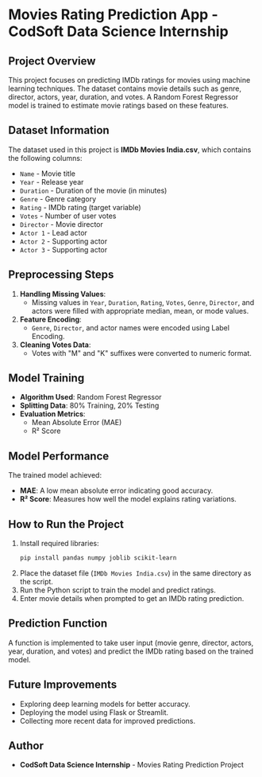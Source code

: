 # Movies Rating Prediction App - CodSoft Data Science Internship

## Project Overview
This project focuses on predicting IMDb ratings for movies using machine learning techniques. The dataset contains movie details such as genre, director, actors, year, duration, and votes. A Random Forest Regressor model is trained to estimate movie ratings based on these features.

## Dataset Information
The dataset used in this project is **IMDb Movies India.csv**, which contains the following columns:
- `Name` - Movie title
- `Year` - Release year
- `Duration` - Duration of the movie (in minutes)
- `Genre` - Genre category
- `Rating` - IMDb rating (target variable)
- `Votes` - Number of user votes
- `Director` - Movie director
- `Actor 1` - Lead actor
- `Actor 2` - Supporting actor
- `Actor 3` - Supporting actor

## Preprocessing Steps
1. **Handling Missing Values**:
   - Missing values in `Year`, `Duration`, `Rating`, `Votes`, `Genre`, `Director`, and actors were filled with appropriate median, mean, or mode values.
2. **Feature Encoding**:
   - `Genre`, `Director`, and actor names were encoded using Label Encoding.
3. **Cleaning Votes Data**:
   - Votes with "M" and "K" suffixes were converted to numeric format.

## Model Training
- **Algorithm Used**: Random Forest Regressor
- **Splitting Data**: 80% Training, 20% Testing
- **Evaluation Metrics**:
  - Mean Absolute Error (MAE)
  - R² Score

## Model Performance
The trained model achieved:
- **MAE**: A low mean absolute error indicating good accuracy.
- **R² Score**: Measures how well the model explains rating variations.

## How to Run the Project
1. Install required libraries:
   ```sh
   pip install pandas numpy joblib scikit-learn
   ```
2. Place the dataset file (`IMDb Movies India.csv`) in the same directory as the script.
3. Run the Python script to train the model and predict ratings.
4. Enter movie details when prompted to get an IMDb rating prediction.

## Prediction Function
A function is implemented to take user input (movie genre, director, actors, year, duration, and votes) and predict the IMDb rating based on the trained model.

## Future Improvements
- Exploring deep learning models for better accuracy.
- Deploying the model using Flask or Streamlit.
- Collecting more recent data for improved predictions.

## Author
- **CodSoft Data Science Internship** - Movies Rating Prediction Project

